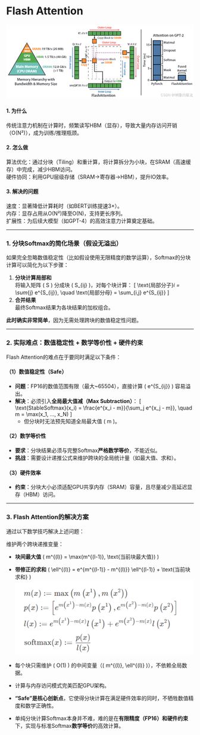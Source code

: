 # Flash Attention
![alt text](../images/image.png)

#### 1. 为什么  
传统注意力机制在计算时，频繁读写HBM（显存），导致大量内存访问开销（O(N²)），成为训练/推理瓶颈。  

#### 2. 怎么做  
算法优化：通过分块（Tiling）和重计算，将计算拆分为小块，在SRAM（高速缓存）中完成，减少HBM访问。  
硬件协同：利用GPU层级存储（SRAM→寄存器→HBM），提升IO效率。  

#### **3. 解决的问题**  
速度：显著降低计算耗时（如BERT训练提速3×）。  
内存：显存占用从O(N²)降至O(N)，支持更长序列。  
扩展性：为后续大模型（如GPT-4）的高效注意力计算奠定基础。  

---

### **1. 分块Softmax的简化场景（假设无溢出）**
如果完全忽略数值稳定性（比如假设使用无限精度的数学运算），Softmax的分块计算可以简化为以下步骤：

1. **分块计算局部和**  
   将输入矩阵 \( S \) 分成块 \( S_{ij} \)，对每个块计算：
   \[
   \text{局部分子}_i = \sum_{j} e^{S_{ij}}, \quad \text{局部分母} = \sum_{i,j} e^{S_{ij}}
   \]
2. **合并结果**  
   最终Softmax结果为各块结果的加权组合。

**此时确实非常简单**，因为无需处理跨块的数值稳定性问题。

---

### **2. 实际难点：数值稳定性 + 数学等价性 + 硬件约束**
Flash Attention的难点在于要同时满足以下条件：

#### （1）**数值稳定性（Safe）**
- **问题**：FP16的数值范围有限（最大~65504），直接计算 \( e^{S_{ij}} \) 容易溢出。
- **解决**：必须引入**全局最大值减（Max Subtraction）**：
  \[
  \text{StableSoftmax}(x_i) = \frac{e^{x_i - m}}{\sum_j e^{x_j - m}}, \quad m = \max(x_1, ..., x_N)
  \]
  - 但分块时无法预先知道全局最大值 \( m \)。

#### （2）**数学等价性**
- **要求**：分块结果必须与完整Softmax**严格数学等价**，不能近似。
- **挑战**：需要设计递推公式来维护跨块的全局统计量（如最大值、求和）。

#### （3）**硬件效率**
- **约束**：分块大小必须适配GPU共享内存（SRAM）容量，且尽量减少高延迟显存（HBM）访问。

---

### **3. Flash Attention的解决方案**
通过以下数学技巧解决上述问题：

维护两个跨块递推变量：
- **块间最大值** \( m^{(l)} = \max(m^{(l-1)}, \text{当前块最大值}) \)
- **带修正的求和** \( \ell^{(l)} = e^{m^{(l-1)} - m^{(l)}} \ell^{(l-1)} + \text{当前块求和} \)
![alt text](../images/image-1.png)

- 每个块只需维护 \( O(1) \) 的中间变量（\( m^{(l)}, \ell^{(l)} \)），不依赖全局数据。
- 计算与内存访问模式完美匹配GPU架构。

- **“Safe”是核心创新点**，它使得分块计算在满足硬件效率的同时，不牺牲数值精度和数学正确性。

- 单纯分块计算Softmax本身并不难，难的是在**有限精度（FP16）**和**硬件约束**下，实现与标准Softmax**数学等价**的高效计算。
